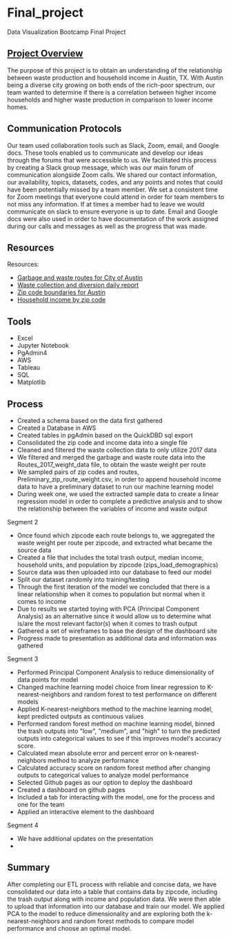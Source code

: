 # Final_project
Data Visualization Bootcamp Final Project


## [Project Overview](https://docs.google.com/presentation/d/1ff6geuibB3INIdmVZ1MCOf6o9UUcdfSww27aJYee5uw/edit#slide=id.gd7b3277579_0_96)
The purpose of this project is to obtain an understanding of the relationship between waste production and household income in Austin, TX. With Austin being a diverse city  growing on both ends of the rich-poor spectrum, our team wanted to determine if there is a correlation between higher income households and higher waste production in comparison to lower income homes.

## Communication Protocols 
Our team used collaboration tools such as Slack, Zoom, email, and Google docs. These tools enabled us to communicate and develop our ideas through the forums that were accessible to us. We facilitated this process by creating a Slack group message, which was our main forum of communication alongside Zoom calls. We shared our contact information, our availability, topics, datasets, codes, and any points and notes that could have been potentially missed by a team member. We set a consistent time for Zoom meetings that everyone could attend in order for team members to not miss any information. If at times a member had to leave we would communicate on slack to ensure everyone is up to date. Email and Google docs were also used in order to have documentation of the work assigned during our calls and messages as well as the progress that was made. 

## Resources
Resources:
- [Garbage and waste routes for City of Austin](https://data.austintexas.gov/Locations-and-Maps/Garbage-Routes/azhh-4hg8)
- [Waste collection and diversion daily report](https://data.austintexas.gov/Utilities-and-City-Services/Waste-Collection-Diversion-Report-daily-/mbnu-4wq9) 
- [Zip code boundaries for Austin](https://openaustin.carto.com/u/oa-admin/tables/austin_area_zip_codes/public)
- [Household income by zip code](https://www.austintexas.gov/page/demographic-data)

## Tools
- Excel
- Jupyter Notebook
- PgAdmin4
- AWS 
- Tableau
- SQL
- Matplotlib


## Process
- Created a schema based on the data first gathered
- Created a Database  in AWS
- Created tables in pgAdmin based on the QuickDBD sql export
- Consolidated the zip code and income data into a single file
- Cleaned and filtered the waste collection data to only utilize 2017 data
- We filtered and merged the garbage and waste route data into the Routes_2017_weight_data file, to obtain the waste weight per route
- We sampled pairs of zip codes and routes, Preliminary_zip_route_weight.csv, in order to append household income data to have a preliminary dataset to run our machine learning model
- During week one, we used the extracted sample data to create a linear regression model in order to complete a predictive analysis and to show the relationship between the variables of income and waste output 


Segment 2
- Once found which zipcode each route belongs to, we aggregated the waste weight per route per zipcode, and extracted what became the source data
-  Created a file that includes the total trash output, median income, household units, and population by zipcode (zips_load_demographics) 
- Source data was then uploaded into our database to feed our model
- Split our dataset randomly into training/testing 
- Through the first iteration of the model we concluded that there is a linear relationship when it comes to population but normal when it comes to income
- Due to results we started toying with PCA (Principal Component Analysis) as an alternative since it would allow us to determine what is/are the most relevant factor(s) when it comes to trash output 
- Gathered a set of wireframes to base the design of the dashboard site 
- Progress made to presentation as additional data and information was gathered

Segment 3
- Performed Principal Component Analysis to reduce dimensionality of data points for model
- Changed machine learning model choice from linear regression to K-nearest-neighbors and random forest to test performance on different models
- Applied K-nearest-neighbors method to the machine learning model, kept predicted outputs as continuous values
- Performed random forest method on machine learning model, binned the trash outputs into "low", "medium", and "high" to turn the predicted outputs into categorical values to see if this improves model's accuracy score.
- Calculated mean absolute error and percent error on k-nearest-neighbors method to analyze performance
- Calculated accuracy score on random forest method after changing outputs to categorical values to analyze model performance
- Selected Github pages as our option to deploy the dashboard
- Created a dashboard on github pages
- Included a tab for interacting with the model, one for the process and one for the team
- Applied an interactive element to the dashboard

Segment 4
- We have additional updates on the presentation
- 
## Summary
After completing our ETL process with reliable and concise data, we have consolidated our data into a table that contains data by zipcode, including the trash output along with income and population data. We were then able to upload that information into our database and train our model. We applied PCA to the model to reduce dimensionality and are exploring both the k-nearest-neighbors and random forest methods to compare model performance and choose an optimal model.
